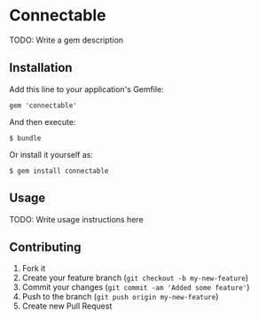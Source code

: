 # Connectable

TODO: Write a gem description

## Installation

Add this line to your application's Gemfile:

    gem 'connectable'

And then execute:

    $ bundle

Or install it yourself as:

    $ gem install connectable

## Usage

TODO: Write usage instructions here

## Contributing

1. Fork it
2. Create your feature branch (`git checkout -b my-new-feature`)
3. Commit your changes (`git commit -am 'Added some feature'`)
4. Push to the branch (`git push origin my-new-feature`)
5. Create new Pull Request
